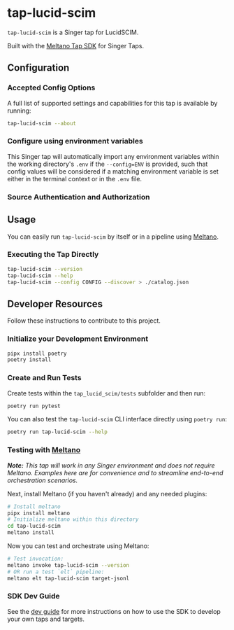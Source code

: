 # tap-lucid-scim

`tap-lucid-scim` is a Singer tap for LucidSCIM.

Built with the [Meltano Tap SDK](https://sdk.meltano.com) for Singer Taps.

<!--

Developer TODO: Update the below as needed to correctly describe the install procedure. For instance, if you do not have a PyPi repo, or if you want users to directly install from your git repo, you can modify this step as appropriate.

## Installation

Install from PyPi:

```bash
pipx install tap-lucid-scim
```

Install from GitHub:

```bash
pipx install git+https://github.com/ORG_NAME/tap-lucid-scim.git@main
```

-->

## Configuration

### Accepted Config Options

<!--
Developer TODO: Provide a list of config options accepted by the tap.

This section can be created by copy-pasting the CLI output from:

```
tap-lucid-scim --about --format=markdown
```
-->

A full list of supported settings and capabilities for this
tap is available by running:

```bash
tap-lucid-scim --about
```

### Configure using environment variables

This Singer tap will automatically import any environment variables within the working directory's
`.env` if the `--config=ENV` is provided, such that config values will be considered if a matching
environment variable is set either in the terminal context or in the `.env` file.

### Source Authentication and Authorization

<!--
Developer TODO: If your tap requires special access on the source system, or any special authentication requirements, provide those here.
-->

## Usage

You can easily run `tap-lucid-scim` by itself or in a pipeline using [Meltano](https://meltano.com/).

### Executing the Tap Directly

```bash
tap-lucid-scim --version
tap-lucid-scim --help
tap-lucid-scim --config CONFIG --discover > ./catalog.json
```

## Developer Resources

Follow these instructions to contribute to this project.

### Initialize your Development Environment

```bash
pipx install poetry
poetry install
```

### Create and Run Tests

Create tests within the `tap_lucid_scim/tests` subfolder and
  then run:

```bash
poetry run pytest
```

You can also test the `tap-lucid-scim` CLI interface directly using `poetry run`:

```bash
poetry run tap-lucid-scim --help
```

### Testing with [Meltano](https://www.meltano.com)

_**Note:** This tap will work in any Singer environment and does not require Meltano.
Examples here are for convenience and to streamline end-to-end orchestration scenarios._

<!--
Developer TODO:
Your project comes with a custom `meltano.yml` project file already created. Open the `meltano.yml` and follow any "TODO" items listed in
the file.
-->

Next, install Meltano (if you haven't already) and any needed plugins:

```bash
# Install meltano
pipx install meltano
# Initialize meltano within this directory
cd tap-lucid-scim
meltano install
```

Now you can test and orchestrate using Meltano:

```bash
# Test invocation:
meltano invoke tap-lucid-scim --version
# OR run a test `elt` pipeline:
meltano elt tap-lucid-scim target-jsonl
```

### SDK Dev Guide

See the [dev guide](https://sdk.meltano.com/en/latest/dev_guide.html) for more instructions on how to use the SDK to
develop your own taps and targets.
